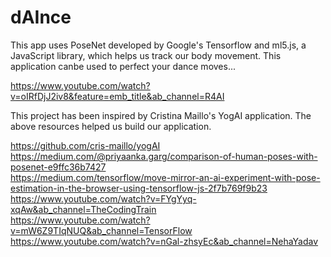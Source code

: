 # dAInce  
This app uses PoseNet developed by Google's Tensorflow and ml5.js, a JavaScript library, which helps us track our body movement. This application canbe used to perfect your dance moves...  

https://www.youtube.com/watch?v=oIRfDjJ2iv8&feature=emb_title&ab_channel=R4AI  

  This project has been inspired by Cristina Maillo's YogAI application. The  above resources helped us build our application.  
  
https://github.com/cris-maillo/yogAI  
https://medium.com/@priyaanka.garg/comparison-of-human-poses-with-posenet-e9ffc36b7427  
https://medium.com/tensorflow/move-mirror-an-ai-experiment-with-pose-estimation-in-the-browser-using-tensorflow-js-2f7b769f9b23  
https://www.youtube.com/watch?v=FYgYyq-xqAw&ab_channel=TheCodingTrain  
https://www.youtube.com/watch?v=mW6Z9TIqNUQ&ab_channel=TensorFlow  
https://www.youtube.com/watch?v=nGal-zhsyEc&ab_channel=NehaYadav  

